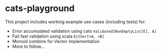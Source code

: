 # cats-playground

This project includes working example use cases (including tests) for:

* Error accumulated validation using cats `Validated[NonEmptyList[E], A]`
* Fail fast validation using scala `Either[+A, +B]`
* Monoid combine for Vector implementation
* More to follow...
